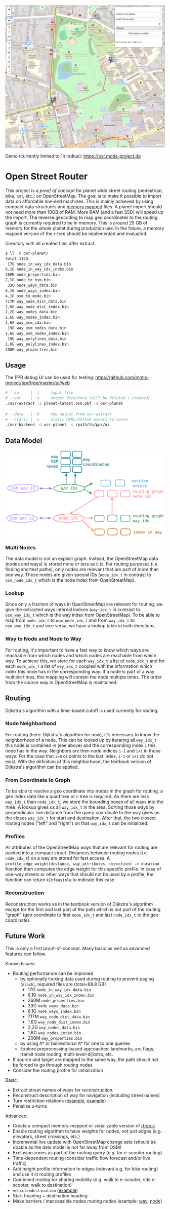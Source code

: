 <p align="center"><img src="docs/screenshot.png"></p>

Demo (currently limited to 1h radius): https://osr.motis-project.de

# Open Street Router

This project is a *proof of concept* for planet wide street routing (pedestrian, bike, car, etc.) on OpenStreetMap. The
goal is to make it possible to import data on affordable low-end machines. This is mainly achieved by using compact data
structures and [memory mapped](https://en.wikipedia.org/wiki/Memory-mapped_file) files. A planet import should not need
more than 10GB of RAM. More RAM (and a fast SSD) will speed up the import. The reverse geocoding to map geo coordinates to the routing graph is currently required to be in memory. This is around 25 GB of memory for the whole planet during production use. In the future, a memory mapped version of the r-tree should be implemented and evaluated.

Directory with all created files after extract:

```bash
$ ll -h osr-planet/
total 115G
 17G node_in_way_idx_data.bin
6,1G node_in_way_idx_index.bin
260M node_properties.bin
2,1G node_to_osm.bin
 33G node_ways_data.bin
6,1G node_ways_index.bin
4,1G osm_to_mode.bin
717M way_node_dist_data.bin
1,6G way_node_dist_index.bin
2,2G way_nodes_data.bin
1,6G way_nodes_index.bin
1,6G way_osm_idx.bin
 19G way_osm_nodes_data.bin
1,6G way_osm_nodes_index.bin
 19G way_polylines_data.bin
1,6G way_polylines_index.bin
200M way_properties.bin
```

## Usage

The PPR debug UI can be used for testing: https://github.com/motis-project/ppr/tree/master/ui/web

```bash
# --in     | -i     input file
# --out    | -o     output directory (will be deleted + created)
./osr-extract -i planet-latest.osm.pbf -o osr-planet

# --data   | -d     the output from osr-extract
# --static | -s     static HTML/JS/CSS assets to serve
./osr-backend -d osr-planet -s /path/to/ppr/ui
```

## Data Model

<p align="center"><img src="docs/data_model.png"></p>

### Multi Nodes

The data model is not an explicit graph. Instead, the OpenStreetMap data (nodes and ways) is stored more or less as it
is. For routing purposes (i.e. finding shortest paths), only nodes are relevant that are part of more than one way.
Those nodes are given special IDs (`node_idx_t` in contrast to `osm_node_idx_t` which is the node index from
OpenStreetMap).

### Lookup

Since only a fraction of ways in OpenStreetMap are relevant for routing, we give the extracted ways internal
indices (`way_idx_t` in contrast to `osm_way_idx_t` which is the way index from OpenStreetMap). To be able to map
from `node_idx_t` to `osm_node_idx_t` and from `way_idx_t` to `osm_way_idx_t` and vice versa, we have a lookup table in
both directions.

### Way to Node and Node to Way

For routing, it's important to have a fast way to know which ways are reachable from which nodes and which nodes are
reachable from which way. To achieve this, we store for each `way_idx_t` a list of `node_idx_t` and for
each `node_idx_t` a list of `way_idx_t` coupled with the information which index this node has in the corresponding way.
If a node is part of a way multiple times, this mapping will contain the node multiple times. The order from the source
way in OpenStreetMap is maintained.

## Routing

Dijkstra`s algorithm with a time-based cutoff is used currently for routing.

### Node Neighborhood

For routing (here: Dijkstra's algorithm for now), it's necessary to know the neighborhood of a node. This can be looked
up by iterating all `way_idx_t` this node is contained in (see above) and the corresponding index `i` this node has in
the way. Neighbors are then node indices `i-1` and `i+1` in those ways. For the case that `i=0` or points to the last
index, `i-1` or `i+1` do not exist. With the definition of this neighborhood, the textbook version of Dijkstra's
algorithm can be applied.

### From Coordinate to Graph

To be able to resolve a geo coordinate into nodes in the graph for routing, a geo index data like a quad tree or r-tree
is required. As there are less `way_idx_t` than `node_idx_t`, we store the bounding boxes of all ways into the rtree. A
lookup gives us all `way_idx_t` in the area. Sorting those ways by perpendicular line distance from the query coordinate
to the way gives us the closes `way_idx_t` for start and destination. After that, the two closest routing nodes ("left"
and "right") on that `way_idx_t` can be initialized.

### Profiles

All attributes of the OpenStreetMap ways that are relevant for routing are packed into a compact struct. Distances
between routing nodes (i.e. `node_idx_t`) on a way are stored for fast access.
A `profile_edge_weight(distance, way_attributes, direction) -> duration` function then computes the edge weight for this
specific profile. In case of one-way streets or other ways that should not be used by a profile, the function can
return `kInfeasible` to indicate this case.

### Reconstruction

Reconstruction works as in the textbook version of Dijkstra's algorithm except for the first and last part of the path
which is not part of the routing "graph" (geo coordinate to first `node_idx_t` and last `node_idx_t` to the geo
coordinate).

## Future Work

This is only a first proof-of-concept. Many basic as well as advanced features can follow.

Known Issues:

- Routing performance can be improved
  - by optionally locking data used during routing to prevent paging (`mlock`), required files are (total=68.8 GB)
    -  17G `node_in_way_idx_data.bin`
    - 6,1G `node_in_way_idx_index.bin`
    - 260M `node_properties.bin`
    -  33G `node_ways_data.bin`
    - 6,1G `node_ways_index.bin`
    - 717M `way_node_dist_data.bin`
    - 1,6G `way_node_dist_index.bin`
    - 2,2G `way_nodes_data.bin`
    - 1,6G `way_nodes_index.bin`
    - 200M `way_properties.bin`
  - by using A* or bidirectional A* for one to one queries
  - Explore preprocessing-based approaches: landmarks, arc flags, transit node routing, multi-level-dijkstra, etc.
- If source and target are mapped to the same way, the path should not be forced to go through routing nodes
- Consider the routing profile for initialization

Basic:

- Extract street names of ways for reconstruction.
- Reconstruct description of way for navigation (including street names)
- Turn restriction relations ([example](https://www.openstreetmap.org/relation/1654115), [example](https://www.openstreetmap.org/node/516914))
- Penalize u-turns

Advanced:

- Create a compact memory-mapped or serializable version of [rtree.c](https://github.com/tidwall/rtree.c)
- Enable routing algorithm to have weights for nodes, not just edges (e.g. elevators, street crossings, etc.)
- Incremental live update with OpenStreetMap change sets (should be doable as the data model is not far away from OSM)
- Exclusion zones as part of the routing query (e.g. for e-scooter routing)
- Time-dependent routing (consider traffic flow forecast and/or live traffic)
- Add height profile information to edges (relevant e.g. for bike routing) and use it in routing profiles
- Combined routing for sharing mobility (e.g. walk to e-scooter, ride e-scooter, walk to destination)
- `vehicle=destination` ([example](https://www.openstreetmap.org/way/61914850))
- Start heading + destination heading
- Make barriers / inaccessible nodes routing nodes (example: [way](https://www.openstreetmap.org/way/940718404), [node](https://www.openstreetmap.org/node/8712182900))
